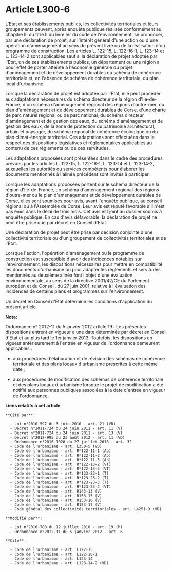 # Article L300-6

L'Etat et ses établissements publics, les collectivités territoriales et leurs groupements peuvent, après enquête publique
réalisée conformément au chapitre III du titre II du livre Ier du code de l'environnement, se prononcer, par une déclaration
de projet, sur l'intérêt général d'une action ou d'une opération d'aménagement au sens du présent livre ou de la réalisation
d'un programme de construction. Les articles L. 122-15, L. 122-16-1, L. 123-14 et L. 123-14-2 sont applicables sauf si la
déclaration de projet adoptée par l'Etat, un de ses établissements publics, un département ou une région a pour effet de
porter atteinte à l'économie générale du projet d'aménagement et de développement durables du schéma de cohérence
territoriale et, en l'absence de schéma de cohérence territoriale, du plan local d'urbanisme. 

Lorsque la déclaration de projet est adoptée par l'Etat, elle peut procéder aux adaptations nécessaires du schéma directeur
de la région d'Ile-de-France, d'un schéma d'aménagement régional des régions d'outre-mer, du plan d'aménagement et de
développement durables de Corse, d'une charte de parc naturel régional ou de parc national, du schéma directeur d'aménagement
et de gestion des eaux, du schéma d'aménagement et de gestion des eaux, de la zone de protection du patrimoine architectural,
urbain et paysager, du schéma régional de cohérence écologique ou du plan climat-énergie territorial. Ces adaptations sont
effectuées dans le respect des dispositions législatives et réglementaires applicables au contenu de ces règlements ou de ces
servitudes. 

Les adaptations proposées sont présentées dans le cadre des procédures prévues par les articles L. 122-15, L. 122-16-1, L.
123-14 et L. 123-14-2, auxquelles les autorités ou services compétents pour élaborer les documents mentionnés à l'alinéa
précédent sont invités à participer. 

Lorsque les adaptations proposées portent sur le schéma directeur de la région d'Ile-de-France, un schéma d'aménagement
régional des régions d'outre-mer ou le plan d'aménagement et de développement durables de Corse, elles sont soumises pour
avis, avant l'enquête publique, au conseil régional ou à l'Assemblée de Corse. Leur avis est réputé favorable s'il n'est pas
émis dans le délai de trois mois. Cet avis est joint au dossier soumis à enquête publique. En cas d'avis défavorable, la
déclaration de projet ne peut être prise que par décret en Conseil d'Etat. 

Une déclaration de projet peut être prise par décision conjointe d'une collectivité territoriale ou d'un groupement de
collectivités territoriales et de l'Etat. 

Lorsque l'action, l'opération d'aménagement ou le programme de construction est susceptible d'avoir des incidences notables
sur l'environnement, les dispositions nécessaires pour mettre en compatibilité les documents d'urbanisme ou pour adapter les
règlements et servitudes mentionnés au deuxième alinéa font l'objet d'une évaluation environnementale, au sens de la
directive 2001/42/CE du Parlement européen et du Conseil, du 27 juin 2001, relative à l'évaluation des incidences de certains
plans et programmes sur l'environnement. 

Un décret en Conseil d'Etat détermine les conditions d'application du présent article.

**Nota:**

Ordonnance n° 2012-11 du 5 janvier 2012 article 19 : Les présentes dispositions entrent en vigueur à une date déterminée par
décret en Conseil d'Etat et au plus tard le 1er janvier 2013. Toutefois, les dispositions en vigueur antérieurement à
l'entrée en vigueur de l'ordonnance demeurent applicables :

- aux procédures d'élaboration et de révision des schémas de cohérence territoriale et des plans locaux d'urbanisme
prescrites à cette même date ;

- aux procédures de modification des schémas de cohérence territoriale et des plans locaux d'urbanisme lorsque le projet de
modification a été notifié aux personnes publiques associées à la date d'entrée en vigueur de l'ordonnance.

**Liens relatifs à cet article**

	**Cité par**:

	  - Loi n°2010-597 du 3 juin 2010 - art. 21 (VD)
	  - Décret n°2011-724 du 24 juin 2011 - art. 11 (V)
	  - Décret n°2011-724 du 24 juin 2011 - art. 13 (V)
	  - Décret n°2012-995 du 23 août 2012 - art. 11 (VD)
	  - Ordonnance n°2016-1028 du 27 juillet 2016 - art. 32
	  - Code de l'urbanisme - art. L350-5 (VD)
	  - Code de l'urbanisme - art. R*122-11-1 (Ab)
	  - Code de l'urbanisme - art. R*122-11-2 (Ab)
	  - Code de l'urbanisme - art. R*122-11-3 (Ab)
	  - Code de l'urbanisme - art. R*122-13-2 (VT)
	  - Code de l'urbanisme - art. R*122-13-3 (VT)
	  - Code de l'urbanisme - art. R*123-23-1 (T)
	  - Code de l'urbanisme - art. R*123-23-2 (T)
	  - Code de l'urbanisme - art. R*123-23-3 (T)
	  - Code de l'urbanisme - art. R*123-23-4 (VT)
	  - Code de l'urbanisme - art. R143-13 (V)
	  - Code de l'urbanisme - art. R153-15 (V)
	  - Code de l'urbanisme - art. R153-16 (V)
	  - Code de l'urbanisme - art. R153-17 (V)
	  - Code général des collectivités territoriales - art. L4251-9 (VD)

	**Modifié par**:

	  - Loi n°2010-788 du 12 juillet 2010 - art. 19 (M)
	  - Ordonnance n°2012-11 du 5 janvier 2012 - art. 6

	**Cite**:

	  - Code de l'urbanisme - art. L122-15
	  - Code de l'urbanisme - art. L122-16-1
	  - Code de l'urbanisme - art. L123-14
	  - Code de l'urbanisme - art. L123-14-2 (VD)
